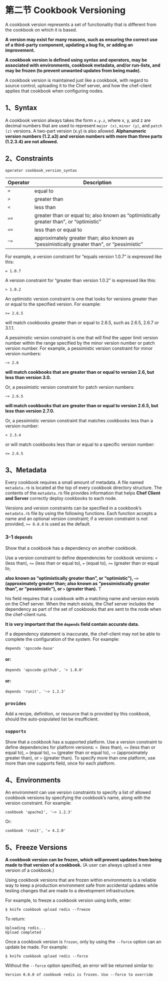 # **第二节 Cookbook Versioning**

A cookbook version represents a set of functionality that is different from the cookbook on which it is based. 

**A version may exist for many reasons, such as ensuring the correct use of a third-party component, updating a bug fix, or adding an improvement.**

**A cookbook version is defined using syntax and operators, may be associated with environments, cookbook metadata, and/or run-lists, and may be frozen (to prevent unwanted updates from being made).**

A cookbook version is maintained just like a cookbook, with regard to source control, uploading it to the Chef server, and how the chef-client applies that cookbook when configuring nodes.

## **1、Syntax**

A cookbook version always takes the form `x.y.z`, where x, y, and z are decimal numbers that are used to represent `major (x)`, `minor (y)`, and `patch (z)` versions. A two-part version (x.y) is also allowed. **Alphanumeric version numbers (1.2.a3) and version numbers with more than three parts (1.2.3.4) are not allowed.**


## **2、Constraints**

```
operator cookbook_version_syntax
```

Operator  | Description
------------- | -------------
`=` | equal to
`>`  | greater than
`<` | less than
`>=` | greater than or equal to; also known as “optimistically greater than”, or “optimistic”
`<=` | less than or equal to
`~>`	| approximately greater than; also known as “pessimistically greater than”, or “pessimistic”


For example, a version constraint for “equals version 1.0.7” is expressed like this:

```
= 1.0.7
```

A version constraint for “greater than version 1.0.2” is expressed like this:

```
> 1.0.2
```

An optimistic version constraint is one that looks for versions greater than or equal to the specified version. For example:

```
>= 2.6.5
```

will match cookbooks greater than or equal to 2.6.5, such as 2.6.5, 2.6.7 or 3.1.1.

A pessimistic version constraint is one that will find the upper limit version number within the range specified by the minor version number or patch version number. For example, a pessimistic version constraint for minor version numbers:

```
~> 2.6
```

**will match cookbooks that are greater than or equal to version 2.6, but less than version 3.0.**

Or, a pessimistic version constraint for patch version numbers:

```
~> 2.6.5
```

**will match cookbooks that are greater than or equal to version 2.6.5, but less than version 2.7.0.**

Or, a pessimistic version constraint that matches cookbooks less than a version number:

```
< 2.3.4
```

or will match cookbooks less than or equal to a specific version number:

```
<= 2.6.5
```

## **3、Metadata**

Every cookbook requires a small amount of metadata. A file named `metadata.rb` is located at the top of every cookbook directory structure. The contents of the `metadata.rb` file provides information that helps **Chef Client and Server** correctly deploy cookbooks to each node.

Versions and version constraints can be specified in a cookbook’s `metadata.rb` file by using the following functions. Each function accepts a name and an optional version constraint; if a version constraint is not provided, `>= 0.0.0` is used as the default.

### **3-1 `depends`**

Show that a cookbook has a dependency on another cookbook. 

Use a version constraint to define dependencies for cookbook versions: `<` (less than), `<=` (less than or equal to), `=` (equal to), `>=` (greater than or equal to; 


**also known as “optimistically greater than”, or “optimistic”), `~>` (approximately greater than; also known as “pessimistically greater than”, or “pessimistic”), or `>` (greater than).** T

his field requires that a cookbook with a matching name and version exists on the Chef server. When the match exists, the Chef server includes the dependency as part of the set of cookbooks that are sent to the node when the chef-client runs. 

**It is very important that the `depends` field contain accurate data.** 

If a dependency statement is inaccurate, the chef-client may not be able to complete the configuration of the system. For example:	
```
depends 'opscode-base'
```
#### or:

```
depends 'opscode-github', '> 1.0.0'
```

#### or:

```
depends 'runit', '~> 1.2.3'
```

### `provides`

Add a recipe, definition, or resource that is provided by this cookbook, should the auto-populated list be insufficient.
	
### `supports`

Show that a cookbook has a supported platform. Use a version constraint to define dependencies for platform versions: `< `(less than), `<=` (less than or equal to), `=` (equal to), `>=` (greater than or equal to), `~>` (approximately greater than), or `>` (greater than). To specify more than one platform, use more than one supports field, once for each platform.

## **4、Environments**

An environment can use version constraints to specify a list of allowed cookbook versions by specifying the cookbook’s name, along with the version constraint. For example:

```
cookbook 'apache2', '~> 1.2.3'
```

Or:

```
cookbook 'runit', '= 4.2.0'
```

## **5、Freeze Versions**

**A cookbook version can be frozen, which will prevent updates from being made to that version of a cookbook.** (A user can always upload a new version of a cookbook.) 

Using cookbook versions that are frozen within environments is a reliable way to keep a production environment safe from accidental updates while testing changes that are made to a development infrastructure.

For example, to freeze a cookbook version using knife, enter:

```
$ knife cookbook upload redis --freeze
```

To return:

```
Uploading redis...
Upload completed
```

Once a cookbook version is `frozen`, only by using the `--force` option can an update be made. For example:

```
$ knife cookbook upload redis --force
```

Without the `--force` option specified, an error will be returned similar to:

```
Version 0.0.0 of cookbook redis is frozen. Use --force to override
```







